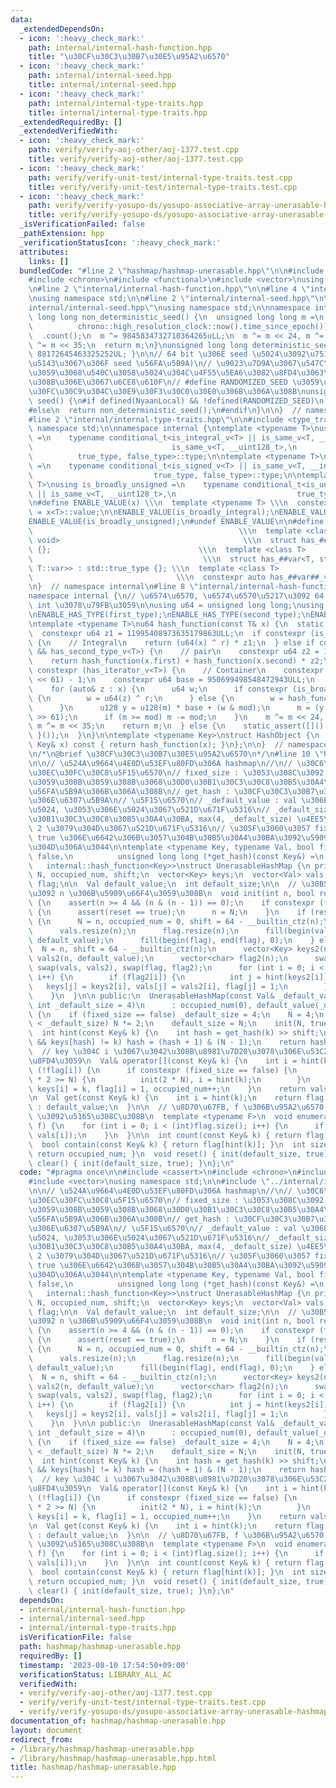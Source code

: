 ```yaml
---
data:
  _extendedDependsOn:
  - icon: ':heavy_check_mark:'
    path: internal/internal-hash-function.hpp
    title: "\u30CF\u30C3\u30B7\u30E5\u95A2\u6570"
  - icon: ':heavy_check_mark:'
    path: internal/internal-seed.hpp
    title: internal/internal-seed.hpp
  - icon: ':heavy_check_mark:'
    path: internal/internal-type-traits.hpp
    title: internal/internal-type-traits.hpp
  _extendedRequiredBy: []
  _extendedVerifiedWith:
  - icon: ':heavy_check_mark:'
    path: verify/verify-aoj-other/aoj-1377.test.cpp
    title: verify/verify-aoj-other/aoj-1377.test.cpp
  - icon: ':heavy_check_mark:'
    path: verify/verify-unit-test/internal-type-traits.test.cpp
    title: verify/verify-unit-test/internal-type-traits.test.cpp
  - icon: ':heavy_check_mark:'
    path: verify/verify-yosupo-ds/yosupo-associative-array-unerasable-hashmap.test.cpp
    title: verify/verify-yosupo-ds/yosupo-associative-array-unerasable-hashmap.test.cpp
  _isVerificationFailed: false
  _pathExtension: hpp
  _verificationStatusIcon: ':heavy_check_mark:'
  attributes:
    links: []
  bundledCode: "#line 2 \"hashmap/hashmap-unerasable.hpp\"\n\n#include <cassert>\n\
    #include <chrono>\n#include <functional>\n#include <vector>\nusing namespace std;\n\
    \n#line 2 \"internal/internal-hash-function.hpp\"\n\n#line 4 \"internal/internal-hash-function.hpp\"\
    \nusing namespace std;\n\n#line 2 \"internal/internal-seed.hpp\"\n\n#line 4 \"\
    internal/internal-seed.hpp\"\nusing namespace std;\n\nnamespace internal {\nunsigned\
    \ long long non_deterministic_seed() {\n  unsigned long long m =\n      chrono::duration_cast<chrono::nanoseconds>(\n\
    \          chrono::high_resolution_clock::now().time_since_epoch())\n        \
    \  .count();\n  m ^= 9845834732710364265uLL;\n  m ^= m << 24, m ^= m >> 31, m\
    \ ^= m << 35;\n  return m;\n}\nunsigned long long deterministic_seed() { return\
    \ 88172645463325252UL; }\n\n// 64 bit \u306E seed \u5024\u3092\u751F\u6210 (\u624B\
    \u5143\u3067\u306F seed \u56FA\u5B9A)\n// \u9023\u7D9A\u3067\u547C\u3073\u51FA\
    \u3059\u3068\u540C\u3058\u5024\u304C\u4F55\u5EA6\u3082\u8FD4\u3063\u3066\u304F\
    \u308B\u306E\u3067\u6CE8\u610F\n// #define RANDOMIZED_SEED \u3059\u308B\u3068\u30B7\
    \u30FC\u30C9\u304C\u30E9\u30F3\u30C0\u30E0\u306B\u306A\u308B\nunsigned long long\
    \ seed() {\n#if defined(NyaanLocal) && !defined(RANDOMIZED_SEED)\n  return deterministic_seed();\n\
    #else\n  return non_deterministic_seed();\n#endif\n}\n\n}  // namespace internal\n\
    #line 2 \"internal/internal-type-traits.hpp\"\n\n#include <type_traits>\nusing\
    \ namespace std;\n\nnamespace internal {\ntemplate <typename T>\nusing is_broadly_integral\
    \ =\n    typename conditional_t<is_integral_v<T> || is_same_v<T, __int128_t> ||\n\
    \                               is_same_v<T, __uint128_t>,\n                 \
    \          true_type, false_type>::type;\n\ntemplate <typename T>\nusing is_broadly_signed\
    \ =\n    typename conditional_t<is_signed_v<T> || is_same_v<T, __int128_t>,\n\
    \                           true_type, false_type>::type;\n\ntemplate <typename\
    \ T>\nusing is_broadly_unsigned =\n    typename conditional_t<is_unsigned_v<T>\
    \ || is_same_v<T, __uint128_t>,\n                           true_type, false_type>::type;\n\
    \n#define ENABLE_VALUE(x) \\\n  template <typename T> \\\n  constexpr bool x##_v\
    \ = x<T>::value;\n\nENABLE_VALUE(is_broadly_integral);\nENABLE_VALUE(is_broadly_signed);\n\
    ENABLE_VALUE(is_broadly_unsigned);\n#undef ENABLE_VALUE\n\n#define ENABLE_HAS_TYPE(var)\
    \                                              \\\n  template <class, class =\
    \ void>                                         \\\n  struct has_##var : std::false_type\
    \ {};                                 \\\n  template <class T>               \
    \                                      \\\n  struct has_##var<T, std::void_t<typename\
    \ T::var>> : std::true_type {}; \\\n  template <class T>                     \
    \                                \\\n  constexpr auto has_##var##_v = has_##var<T>::value;\n\
    \n}  // namespace internal\n#line 8 \"internal/internal-hash-function.hpp\"\n\n\
    namespace internal {\n// \u6574\u6570, \u6574\u6570\u5217\u3092 64 bit unsigned\
    \ int \u3078\u79FB\u3059\n\nusing u64 = unsigned long long;\nusing u128 = __uint128_t;\n\
    \nENABLE_HAS_TYPE(first_type);\nENABLE_HAS_TYPE(second_type);\nENABLE_HAS_TYPE(iterator);\n\
    \ntemplate <typename T>\nu64 hash_function(const T& x) {\n  static u64 r = seed();\n\
    \  constexpr u64 z1 = 11995408973635179863ULL;\n  if constexpr (is_broadly_integral_v<T>)\
    \ {\n    // Integral\n    return (u64(x) ^ r) * z1;\n  } else if constexpr (has_first_type_v<T>\
    \ && has_second_type_v<T>) {\n    // pair\n    constexpr u64 z2 = 10150724397891781847ULL;\n\
    \    return hash_function(x.first) + hash_function(x.second) * z2;\n  } else if\
    \ constexpr (has_iterator_v<T>) {\n    // Container\n    constexpr u64 mod = (1LL\
    \ << 61) - 1;\n    constexpr u64 base = 950699498548472943ULL;\n    u64 m = 0;\n\
    \    for (auto& z : x) {\n      u64 w;\n      if constexpr (is_broadly_integral_v<T>)\
    \ {\n        w = u64(z) ^ r;\n      } else {\n        w = hash_function(z);\n\
    \      }\n      u128 y = u128(m) * base + (w & mod);\n      m = (y & mod) + (y\
    \ >> 61);\n      if (m >= mod) m -= mod;\n    }\n    m ^= m << 24, m ^= m >> 31,\
    \ m ^= m << 35;\n    return m;\n  } else {\n    static_assert([]() { return false;\
    \ }());\n  }\n}\n\ntemplate <typename Key>\nstruct HashObject {\n  size_t operator()(const\
    \ Key& x) const { return hash_function(x); }\n};\n\n}  // namespace internal\n\
    \n/*\n@brief \u30CF\u30C3\u30B7\u30E5\u95A2\u6570\n*/\n#line 10 \"hashmap/hashmap-unerasable.hpp\"\
    \n\n// \u524A\u9664\u4E0D\u53EF\u80FD\u306A hashmap\n//\n// \u30C6\u30F3\u30D7\
    \u30EC\u30FC\u30C8\u5F15\u6570\n// fixed_size : \u3053\u308C\u3092 true \u306B\
    \u3059\u308B\u3059\u308B\u3068\u30D0\u30B1\u30C3\u30C8\u30B5\u30A4\u30BA\u304C\
    \u56FA\u5B9A\u306B\u306A\u308B\n// get_hash : \u30CF\u30C3\u30B7\u30E5\u95A2\u6570\
    \u306E\u6307\u5B9A\n// \u5F15\u6570\n// _default_value : val \u306E\u521D\u671F\
    \u5024, \u3053\u306E\u5024\u3067\u521D\u671F\u5316\n// _default_size :\n// \u30D0\
    \u30B1\u30C3\u30C8\u30B5\u30A4\u30BA, max(4, _default_size) \u4EE5\u4E0A\u306E\
    \ 2 \u3079\u304D\u3067\u521D\u671F\u5316\n// \u305F\u3060\u3057 fixed_size \u304C\
    \ true \u306E\u6642\u306B\u3057\u304B\u30B5\u30A4\u30BA\u3092\u5909\u66F4\u3067\
    \u304D\u306A\u3044\n\ntemplate <typename Key, typename Val, bool fixed_size =\
    \ false,\n          unsigned long long (*get_hash)(const Key&) =\n           \
    \   internal::hash_function<Key>>\nstruct UnerasableHashMap {\n private:\n  int\
    \ N, occupied_num, shift;\n  vector<Key> keys;\n  vector<Val> vals;\n  vector<char>\
    \ flag;\n\n  Val default_value;\n  int default_size;\n\n  // \u30B5\u30A4\u30BA\
    \u3092 n \u306B\u5909\u66F4\u3059\u308B\n  void init(int n, bool reset = false)\
    \ {\n    assert(n >= 4 && (n & (n - 1)) == 0);\n    if constexpr (fixed_size)\
    \ {\n      assert(reset == true);\n      n = N;\n    }\n    if (reset == true)\
    \ {\n      N = n, occupied_num = 0, shift = 64 - __builtin_ctz(n);\n      keys.resize(n);\n\
    \      vals.resize(n);\n      flag.resize(n);\n      fill(begin(vals), end(vals),\
    \ default_value);\n      fill(begin(flag), end(flag), 0);\n    } else {\n    \
    \  N = n, shift = 64 - __builtin_ctz(n);\n      vector<Key> keys2(n);\n      vector<Val>\
    \ vals2(n, default_value);\n      vector<char> flag2(n);\n      swap(keys, keys2),\
    \ swap(vals, vals2), swap(flag, flag2);\n      for (int i = 0; i < (int)flag2.size();\
    \ i++) {\n        if (flag2[i]) {\n          int j = hint(keys2[i]);\n       \
    \   keys[j] = keys2[i], vals[j] = vals2[i], flag[j] = 1;\n        }\n      }\n\
    \    }\n  }\n\n public:\n  UnerasableHashMap(const Val& _default_value = Val{},\
    \ int _default_size = 4)\n      : occupied_num(0), default_value(_default_value)\
    \ {\n    if (fixed_size == false) _default_size = 4;\n    N = 4;\n    while (N\
    \ < _default_size) N *= 2;\n    default_size = N;\n    init(N, true);\n  }\n\n\
    \  int hint(const Key& k) {\n    int hash = get_hash(k) >> shift;\n    while (flag[hash]\
    \ && keys[hash] != k) hash = (hash + 1) & (N - 1);\n    return hash;\n  }\n\n\
    \  // key \u304C i \u3067\u3042\u308B\u8981\u7D20\u3078\u306E\u53C2\u7167\u3092\
    \u8FD4\u3059\n  Val& operator[](const Key& k) {\n    int i = hint(k);\n    if\
    \ (!flag[i]) {\n      if constexpr (fixed_size == false) {\n        if (occupied_num\
    \ * 2 >= N) {\n          init(2 * N), i = hint(k);\n        }\n      }\n     \
    \ keys[i] = k, flag[i] = 1, occupied_num++;\n    }\n    return vals[i];\n  }\n\
    \n  Val get(const Key& k) {\n    int i = hint(k);\n    return flag[i] ? vals[i]\
    \ : default_value;\n  }\n\n  // \u8D70\u67FB, f \u306B\u95A2\u6570 f(key, val)\
    \ \u3092\u5165\u308C\u308B\n  template <typename F>\n  void enumerate(const F\
    \ f) {\n    for (int i = 0; i < (int)flag.size(); i++) {\n      if (flag[i]) f(keys[i],\
    \ vals[i]);\n    }\n  }\n\n  int count(const Key& k) { return flag[hint(k)]; }\n\
    \  bool contain(const Key& k) { return flag[hint(k)]; }\n  int size() const {\
    \ return occupied_num; }\n  void reset() { init(default_size, true); }\n  void\
    \ clear() { init(default_size, true); }\n};\n"
  code: "#pragma once\n\n#include <cassert>\n#include <chrono>\n#include <functional>\n\
    #include <vector>\nusing namespace std;\n\n#include \"../internal/internal-hash-function.hpp\"\
    \n\n// \u524A\u9664\u4E0D\u53EF\u80FD\u306A hashmap\n//\n// \u30C6\u30F3\u30D7\
    \u30EC\u30FC\u30C8\u5F15\u6570\n// fixed_size : \u3053\u308C\u3092 true \u306B\
    \u3059\u308B\u3059\u308B\u3068\u30D0\u30B1\u30C3\u30C8\u30B5\u30A4\u30BA\u304C\
    \u56FA\u5B9A\u306B\u306A\u308B\n// get_hash : \u30CF\u30C3\u30B7\u30E5\u95A2\u6570\
    \u306E\u6307\u5B9A\n// \u5F15\u6570\n// _default_value : val \u306E\u521D\u671F\
    \u5024, \u3053\u306E\u5024\u3067\u521D\u671F\u5316\n// _default_size :\n// \u30D0\
    \u30B1\u30C3\u30C8\u30B5\u30A4\u30BA, max(4, _default_size) \u4EE5\u4E0A\u306E\
    \ 2 \u3079\u304D\u3067\u521D\u671F\u5316\n// \u305F\u3060\u3057 fixed_size \u304C\
    \ true \u306E\u6642\u306B\u3057\u304B\u30B5\u30A4\u30BA\u3092\u5909\u66F4\u3067\
    \u304D\u306A\u3044\n\ntemplate <typename Key, typename Val, bool fixed_size =\
    \ false,\n          unsigned long long (*get_hash)(const Key&) =\n           \
    \   internal::hash_function<Key>>\nstruct UnerasableHashMap {\n private:\n  int\
    \ N, occupied_num, shift;\n  vector<Key> keys;\n  vector<Val> vals;\n  vector<char>\
    \ flag;\n\n  Val default_value;\n  int default_size;\n\n  // \u30B5\u30A4\u30BA\
    \u3092 n \u306B\u5909\u66F4\u3059\u308B\n  void init(int n, bool reset = false)\
    \ {\n    assert(n >= 4 && (n & (n - 1)) == 0);\n    if constexpr (fixed_size)\
    \ {\n      assert(reset == true);\n      n = N;\n    }\n    if (reset == true)\
    \ {\n      N = n, occupied_num = 0, shift = 64 - __builtin_ctz(n);\n      keys.resize(n);\n\
    \      vals.resize(n);\n      flag.resize(n);\n      fill(begin(vals), end(vals),\
    \ default_value);\n      fill(begin(flag), end(flag), 0);\n    } else {\n    \
    \  N = n, shift = 64 - __builtin_ctz(n);\n      vector<Key> keys2(n);\n      vector<Val>\
    \ vals2(n, default_value);\n      vector<char> flag2(n);\n      swap(keys, keys2),\
    \ swap(vals, vals2), swap(flag, flag2);\n      for (int i = 0; i < (int)flag2.size();\
    \ i++) {\n        if (flag2[i]) {\n          int j = hint(keys2[i]);\n       \
    \   keys[j] = keys2[i], vals[j] = vals2[i], flag[j] = 1;\n        }\n      }\n\
    \    }\n  }\n\n public:\n  UnerasableHashMap(const Val& _default_value = Val{},\
    \ int _default_size = 4)\n      : occupied_num(0), default_value(_default_value)\
    \ {\n    if (fixed_size == false) _default_size = 4;\n    N = 4;\n    while (N\
    \ < _default_size) N *= 2;\n    default_size = N;\n    init(N, true);\n  }\n\n\
    \  int hint(const Key& k) {\n    int hash = get_hash(k) >> shift;\n    while (flag[hash]\
    \ && keys[hash] != k) hash = (hash + 1) & (N - 1);\n    return hash;\n  }\n\n\
    \  // key \u304C i \u3067\u3042\u308B\u8981\u7D20\u3078\u306E\u53C2\u7167\u3092\
    \u8FD4\u3059\n  Val& operator[](const Key& k) {\n    int i = hint(k);\n    if\
    \ (!flag[i]) {\n      if constexpr (fixed_size == false) {\n        if (occupied_num\
    \ * 2 >= N) {\n          init(2 * N), i = hint(k);\n        }\n      }\n     \
    \ keys[i] = k, flag[i] = 1, occupied_num++;\n    }\n    return vals[i];\n  }\n\
    \n  Val get(const Key& k) {\n    int i = hint(k);\n    return flag[i] ? vals[i]\
    \ : default_value;\n  }\n\n  // \u8D70\u67FB, f \u306B\u95A2\u6570 f(key, val)\
    \ \u3092\u5165\u308C\u308B\n  template <typename F>\n  void enumerate(const F\
    \ f) {\n    for (int i = 0; i < (int)flag.size(); i++) {\n      if (flag[i]) f(keys[i],\
    \ vals[i]);\n    }\n  }\n\n  int count(const Key& k) { return flag[hint(k)]; }\n\
    \  bool contain(const Key& k) { return flag[hint(k)]; }\n  int size() const {\
    \ return occupied_num; }\n  void reset() { init(default_size, true); }\n  void\
    \ clear() { init(default_size, true); }\n};\n"
  dependsOn:
  - internal/internal-hash-function.hpp
  - internal/internal-seed.hpp
  - internal/internal-type-traits.hpp
  isVerificationFile: false
  path: hashmap/hashmap-unerasable.hpp
  requiredBy: []
  timestamp: '2023-08-10 17:54:50+09:00'
  verificationStatus: LIBRARY_ALL_AC
  verifiedWith:
  - verify/verify-aoj-other/aoj-1377.test.cpp
  - verify/verify-unit-test/internal-type-traits.test.cpp
  - verify/verify-yosupo-ds/yosupo-associative-array-unerasable-hashmap.test.cpp
documentation_of: hashmap/hashmap-unerasable.hpp
layout: document
redirect_from:
- /library/hashmap/hashmap-unerasable.hpp
- /library/hashmap/hashmap-unerasable.hpp.html
title: hashmap/hashmap-unerasable.hpp
---
```

